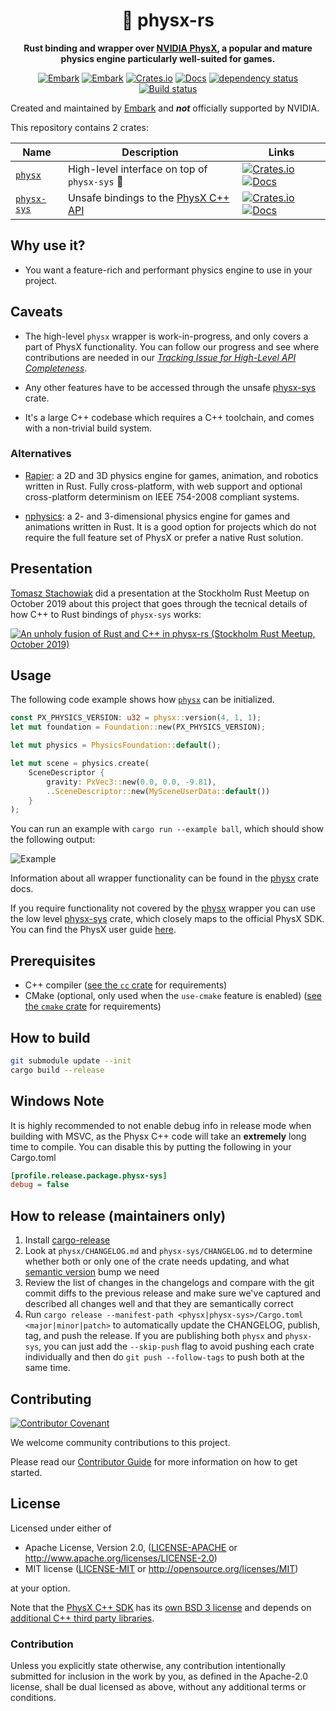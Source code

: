 <div align="center">

# 🎳 physx-rs

**Rust binding and wrapper over [NVIDIA PhysX](https://github.com/NVIDIAGameWorks/PhysX), a popular and mature physics engine particularly well-suited for games.**

[![Embark](https://img.shields.io/badge/embark-open%20source-blueviolet.svg)](https://embark.dev)
[![Embark](https://img.shields.io/badge/discord-ark-%237289da.svg?logo=discord)](https://discord.gg/dAuKfZS)
[![Crates.io](https://img.shields.io/crates/v/physx.svg)](https://crates.io/crates/physx)
[![Docs](https://docs.rs/physx/badge.svg)](https://docs.rs/physx)
[![dependency status](https://deps.rs/repo/github/EmbarkStudios/physx-rs/status.svg)](https://deps.rs/repo/github/EmbarkStudios/physx-rs)
[![Build status](https://github.com/EmbarkStudios/physx-rs/workflows/CI/badge.svg)](https://github.com/EmbarkStudios/physx-rs/actions)

</div>

Created and maintained by [Embark](http://embark.games) and _**not**_ officially supported by NVIDIA.

This repository contains 2 crates:

| Name | Description | Links |
| --- | --- | --- |
| [`physx`](physx/) | High-level interface on top of `physx-sys` 🚧 | [![Crates.io](https://img.shields.io/crates/v/physx.svg)](https://crates.io/crates/physx) [![Docs](https://docs.rs/physx/badge.svg)](https://docs.rs/physx) |
| [`physx-sys`](physx-sys/) | Unsafe bindings to the [PhysX C++ API](https://github.com/NVIDIAGameWorks/PhysX) | [![Crates.io](https://img.shields.io/crates/v/physx-sys.svg)](https://crates.io/crates/physx-sys) [![Docs](https://docs.rs/physx-sys/badge.svg)](https://docs.rs/physx-sys) |

## Why use it?

* You want a feature-rich and performant physics engine to use in your project.

## Caveats

* The high-level `physx` wrapper is work-in-progress, and only covers a part of PhysX functionality. You can follow our progress and see where contributions are needed in our [*Tracking Issue for High-Level API Completeness*](https://github.com/EmbarkStudios/physx-rs/issues/5).

* Any other features have to be accessed through the unsafe [physx-sys](physx-sys/) crate.

* It's a large C++ codebase which requires a C++ toolchain, and comes with a non-trivial build system.

### Alternatives

* [Rapier](https://github.com/dimforge/rapier): a 2D and 3D physics engine for games, animation, and robotics written in Rust.  Fully cross-platform, with web support and optional cross-platform determinism on IEEE 754-2008 compliant systems.

* [nphysics](https://github.com/dimforge/nphysics): a 2- and 3-dimensional physics engine for games and animations written in Rust. It is a good option for projects which do not require the full feature set of PhysX or prefer a native Rust solution.

## Presentation

[Tomasz Stachowiak](https://github.com/h3r2tic) did a presentation at the Stockholm Rust Meetup on October 2019 about this project that goes through the tecnical details of how C++ to Rust bindings of `physx-sys` works:

[![An unholy fusion of Rust and C++ in physx-rs (Stockholm Rust Meetup, October 2019)](http://img.youtube.com/vi/RxtXGeDHu0w/0.jpg)](http://www.youtube.com/watch?v=RxtXGeDHu0w)

## Usage

The following code example shows how [`physx`](physx/) can be initialized.

``` rust
const PX_PHYSICS_VERSION: u32 = physx::version(4, 1, 1);
let mut foundation = Foundation::new(PX_PHYSICS_VERSION);

let mut physics = PhysicsFoundation::default();

let mut scene = physics.create(
    SceneDescriptor {
        gravity: PxVec3::new(0.0, 0.0, -9.81),
        ..SceneDescriptor::new(MySceneUserData::default())
    }
);

```

You can run an example with `cargo run --example ball`, which should show the following output:

![Example](images/example-ball.png)

Information about all wrapper functionality can be found in the [physx](physx/) crate docs.

If you require functionality not covered by the [physx](physx/) wrapper you can use the low level [physx-sys](physx-sys) crate, which closely maps to the official PhysX SDK. You can find the PhysX user guide [here](https://gameworksdocs.nvidia.com/PhysX/4.1/documentation/physxguide/Manual/Introduction.html).

## Prerequisites

* C++ compiler ([see the `cc` crate](https://crates.io/crates/cc) for requirements)
* CMake (optional, only used when the `use-cmake` feature is enabled) ([see the `cmake` crate](https://crates.io/crates/cmake) for requirements)

## How to build

```bash
git submodule update --init
cargo build --release
```

## Windows Note

It is highly recommended to not enable debug info in release mode when building with MSVC, as the Physx C++ code will take an **extremely** long time to compile. You can disable this by putting the following in your Cargo.toml

```ini
[profile.release.package.physx-sys]
debug = false
```

## How to release (maintainers only)

1. Install [cargo-release](https://github.com/sunng87/cargo-release#install)
2. Look at `physx/CHANGELOG.md` and `physx-sys/CHANGELOG.md` to determine whether both or only one of the crate needs updating, and what [semantic version](https://semver.org/) bump we need
3. Review the list of changes in the changelogs and compare with the git commit diffs to the previous release and make sure we've captured and described all changes well and that they are semantically correct
4. Run `cargo release --manifest-path <physx|physx-sys>/Cargo.toml <major|minor|patch>` to automatically update the CHANGELOG, publish, tag, and push the release. If you are publishing both `physx` and `physx-sys`, you can just add the `--skip-push` flag to avoid pushing each crate individually and then do `git push --follow-tags` to push both at the same time.

## Contributing

[![Contributor Covenant](https://img.shields.io/badge/contributor%20covenant-v1.4-ff69b4.svg)](../CODE_OF_CONDUCT.md)

We welcome community contributions to this project.

Please read our [Contributor Guide](CONTRIBUTING.md) for more information on how to get started.

## License

Licensed under either of

* Apache License, Version 2.0, ([LICENSE-APACHE](LICENSE-APACHE) or <http://www.apache.org/licenses/LICENSE-2.0>)
* MIT license ([LICENSE-MIT](LICENSE-MIT) or <http://opensource.org/licenses/MIT>)

at your option.

Note that the [PhysX C++ SDK](https://github.com/NVIDIAGameWorks/PhysX) has its [own BSD 3 license](https://gameworksdocs.nvidia.com/PhysX/4.1/documentation/physxguide/Manual/License.html) and depends on [additional C++ third party libraries](https://github.com/NVIDIAGameWorks/PhysX/tree/4.1/externals).

### Contribution

Unless you explicitly state otherwise, any contribution intentionally
submitted for inclusion in the work by you, as defined in the Apache-2.0
license, shall be dual licensed as above, without any additional terms or
conditions.
